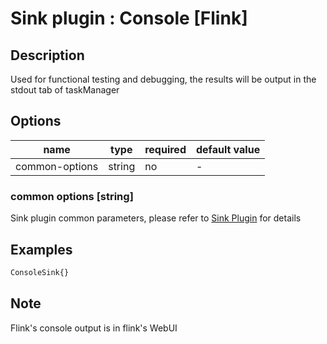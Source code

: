 # Sink plugin : Console [Flink]

## Description

Used for functional testing and debugging, the results will be output in the stdout tab of taskManager

## Options

| name           | type   | required | default value |
| -------------- | ------ | -------- | ------------- |
| common-options | string | no       | -             |

### common options [string]

Sink plugin common parameters, please refer to [Sink Plugin](./sink-plugin.md) for details

## Examples

```bash
ConsoleSink{}
```

## Note

Flink's console output is in flink's WebUI
